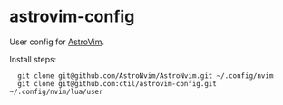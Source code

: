 # astrovim-config

User config for [AstroVim](https://github.com/AstroNvim/AstroNvim).

Install steps:

```
  git clone git@github.com/AstroNvim/AstroNvim.git ~/.config/nvim
  git clone git@github.com:ctil/astrovim-config.git ~/.config/nvim/lua/user
```
